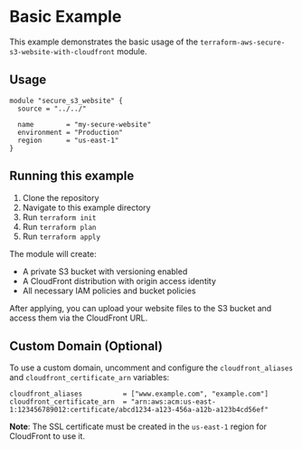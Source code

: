 # Basic Example

This example demonstrates the basic usage of the `terraform-aws-secure-s3-website-with-cloudfront` module.

## Usage

```hcl
module "secure_s3_website" {
  source = "../../"

  name        = "my-secure-website"
  environment = "Production"
  region      = "us-east-1"
}
```

## Running this example

1. Clone the repository
2. Navigate to this example directory
3. Run `terraform init`
4. Run `terraform plan`
5. Run `terraform apply`

The module will create:
- A private S3 bucket with versioning enabled
- A CloudFront distribution with origin access identity
- All necessary IAM policies and bucket policies

After applying, you can upload your website files to the S3 bucket and access them via the CloudFront URL.

## Custom Domain (Optional)

To use a custom domain, uncomment and configure the `cloudfront_aliases` and `cloudfront_certificate_arn` variables:

```hcl
cloudfront_aliases          = ["www.example.com", "example.com"]
cloudfront_certificate_arn  = "arn:aws:acm:us-east-1:123456789012:certificate/abcd1234-a123-456a-a12b-a123b4cd56ef"
```

**Note**: The SSL certificate must be created in the `us-east-1` region for CloudFront to use it.